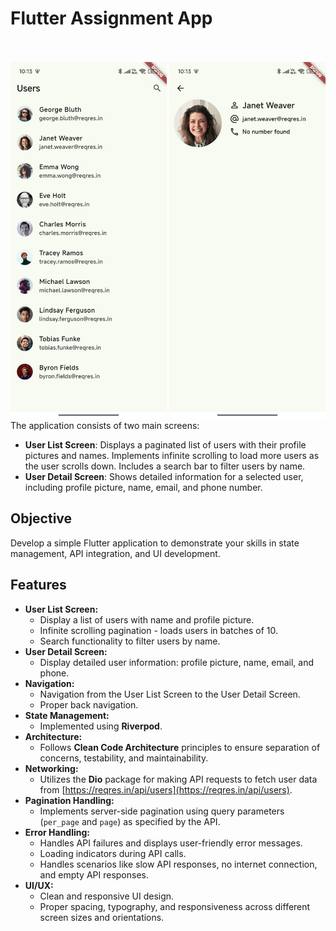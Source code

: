 # Flutter Assignment App
<br><br>
<img src="https://github.com/raghav042/assignment_app/blob/main/screenshots/Screenshot_2025-02-14-10-13-00-380_com.example.assignment_app.jpg" width="250">
<img src="https://github.com/raghav042/assignment_app/blob/main/screenshots/Screenshot_2025-02-14-10-13-10-576_com.example.assignment_app.jpg" width="250">
The application consists of two main screens:

* **User List Screen**: Displays a paginated list of users with their profile pictures and names. Implements infinite scrolling to load more users as the user scrolls down. Includes a search bar to filter users by name.
* **User Detail Screen**: Shows detailed information for a selected user, including profile picture, name, email, and phone number.

## Objective

Develop a simple Flutter application to demonstrate your skills in state management, API integration, and UI development.

## Features

* **User List Screen:**
    * Display a list of users with name and profile picture.
    * Infinite scrolling pagination - loads users in batches of 10.
    * Search functionality to filter users by name.
* **User Detail Screen:**
    * Display detailed user information: profile picture, name, email, and phone.
* **Navigation:**
    * Navigation from the User List Screen to the User Detail Screen.
    * Proper back navigation.
* **State Management:**
    * Implemented using **Riverpod**.
* **Architecture:**
    * Follows **Clean Code Architecture** principles to ensure separation of concerns, testability, and maintainability.
* **Networking:**
    * Utilizes the **Dio** package for making API requests to fetch user data from [https://reqres.in/api/users](https://reqres.in/api/users).
* **Pagination Handling:**
    * Implements server-side pagination using query parameters (`per_page` and `page`) as specified by the API.
* **Error Handling:**
    * Handles API failures and displays user-friendly error messages.
    * Loading indicators during API calls.
    * Handles scenarios like slow API responses, no internet connection, and empty API responses.
* **UI/UX:**
    * Clean and responsive UI design.
    * Proper spacing, typography, and responsiveness across different screen sizes and orientations.
